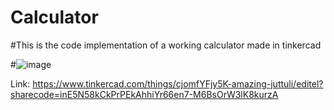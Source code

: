 # Calculator
#This is the code implementation of a working calculator made in tinkercad

#![image](https://user-images.githubusercontent.com/46284108/172424706-852579a8-e527-47c6-b5d2-ee0a7fbf8485.png)

Link: https://www.tinkercad.com/things/cjomfYFjy5K-amazing-juttuli/editel?sharecode=inE5N58kCkPrPEkAhhiYr66en7-M6BsOrW3lK8kurzA
